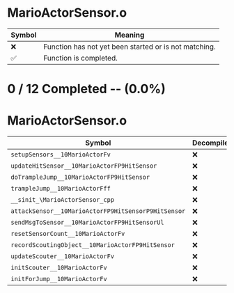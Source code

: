# MarioActorSensor.o
| Symbol | Meaning 
| ------------- | ------------- 
| :x: | Function has not yet been started or is not matching. 
| :white_check_mark: | Function is completed. 


# 0 / 12 Completed -- (0.0%)
# MarioActorSensor.o
| Symbol | Decompiled? |
| ------------- | ------------- |
| `setupSensors__10MarioActorFv` | :x: |
| `updateHitSensor__10MarioActorFP9HitSensor` | :x: |
| `doTrampleJump__10MarioActorFP9HitSensor` | :x: |
| `trampleJump__10MarioActorFff` | :x: |
| `__sinit_\MarioActorSensor_cpp` | :x: |
| `attackSensor__10MarioActorFP9HitSensorP9HitSensor` | :x: |
| `sendMsgToSensor__10MarioActorFP9HitSensorUl` | :x: |
| `resetSensorCount__10MarioActorFv` | :x: |
| `recordScoutingObject__10MarioActorFP9HitSensor` | :x: |
| `updateScouter__10MarioActorFv` | :x: |
| `initScouter__10MarioActorFv` | :x: |
| `initForJump__10MarioActorFv` | :x: |
